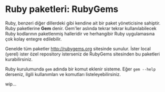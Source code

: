 # Ruby paketleri: RubyGems

Ruby, benzeri diğer dillerdeki gibi kendine ait bir paket yöneticisine sahiptir. Ruby paketlerine **Gem** denir. Gem'ler aslında tekrar tekrar kullanılabilecek Ruby kodlarının paketlenmiş halleridir ve herhangibir Ruby uygulamasına çok kolay entegre edilebilir.

Genelde tüm paketler http://rubygems.org sitesinde sunulur. İster local (yerel) ister özel repository isterseniz de RubyGems sitesinden bu paketleri kurabilirsiniz.

Ruby kurulumunda `gem` adında bir komut eklenir sisteme. Eğer `gem --help` derseniz, ilgili kullanımları ve komutları listeleyebilirsiniz.

wip...